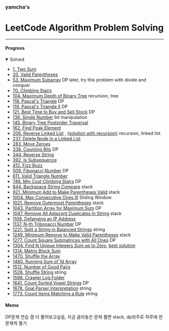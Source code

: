 ### yamcha's
# LeetCode Algorithm Problem Solving

***

#### Progress
<details open>
<summary>Solved</summary>
<div markdown="1">

* [1. Two Sum](https://github.com/yarncha/baekjoon/blob/master/1.cpp)
* [20. Valid Parentheses](https://github.com/yarncha/baekjoon/blob/master/20.cpp)
* [53. Maximum Subarray](https://github.com/yarncha/baekjoon/blob/master/53.cpp)
	DP
	later, try this problem with divide and conquer
* [70. Climbing Stairs](https://github.com/yarncha/baekjoon/blob/master/70.cpp)
* [104. Maximum Depth of Binary Tree](https://github.com/yarncha/baekjoon/blob/master/104.cpp)
	recursion, tree
* [118. Pascal's Triangle](https://github.com/yarncha/baekjoon/blob/master/118.cpp)
	DP
* [119. Pascal's Triangle II](https://github.com/yarncha/baekjoon/blob/master/119.cpp)
	DP
* [121. Best Time to Buy and Sell Stock](https://github.com/yarncha/baekjoon/blob/master/121.cpp)
	DP
* [136. Single Number](https://github.com/yarncha/baekjoon/blob/master/136.cpp)
	bit manipulation
* [145. Binary Tree Postorder Traversal](https://github.com/yarncha/baekjoon/blob/master/145.cpp)
* [162. Find Peak Element](https://github.com/yarncha/baekjoon/blob/master/162.cpp)
* [206. Reverse Linked List](https://github.com/yarncha/baekjoon/blob/master/206.cpp) , [(solution with recursion)](https://github.com/yarncha/baekjoon/blob/master/206_recursive.cpp)
	recursion, linked list
* [237. Delete Node in a Linked List](https://github.com/yarncha/baekjoon/blob/master/237.cpp)
* [283. Move Zeroes](https://github.com/yarncha/baekjoon/blob/master/283.cpp)
* [338. Counting Bits](https://github.com/yarncha/baekjoon/blob/master/338.cpp)
	DP
* [344. Reverse String](https://github.com/yarncha/baekjoon/blob/master/344.cpp)
* [392. Is Subsequence](https://github.com/yarncha/baekjoon/blob/master/392.cpp)
* [412. Fizz Buzz](https://github.com/yarncha/baekjoon/blob/master/412.cpp)
* [509. Fibonacci Number](https://github.com/yarncha/baekjoon/blob/master/509.cpp)
	DP
* [611. Valid Triangle Number](https://github.com/yarncha/baekjoon/blob/master/611.cpp)
* [746. Min Cost Climbing Stairs](https://github.com/yarncha/baekjoon/blob/master/746.cpp)
	DP
* [844. Backspace String Compare](https://github.com/yarncha/baekjoon/blob/master/844.cpp)
	stack
* [921. Minimum Add to Make Parentheses Valid](https://github.com/yarncha/baekjoon/blob/master/921.cpp)
	stack
* [1004. Max Consecutive Ones III](https://github.com/yarncha/baekjoon/blob/master/1004.cpp)
	Sliding Window
* [1021. Remove Outermost Parentheses](https://github.com/yarncha/baekjoon/blob/master/1021.cpp)
	stack
* [1043. Partition Array for Maximum Sum](https://github.com/yarncha/baekjoon/blob/master/1043.cpp)
	DP
* [1047. Remove All Adjacent Duplicates In String](https://github.com/yarncha/baekjoon/blob/master/1047.cpp)
	stack
* [1108. Defanging an IP Address](https://github.com/yarncha/baekjoon/blob/master/1108.cpp)
* [1137. N-th Tribonacci Number](https://github.com/yarncha/baekjoon/blob/master/1137.cpp)
	DP
* [1221. Split a String in Balanced Strings](https://github.com/yarncha/baekjoon/blob/master/1221.cpp)
	string
* [1249. Minimum Remove to Make Valid Parentheses](https://github.com/yarncha/baekjoon/blob/master/1249.cpp)
	stack
* [1277. Count Square Submatrices with All Ones](https://github.com/yarncha/baekjoon/blob/master/1277.cpp)
	DP
* [1304. Find N Unique Integers Sum up to Zero](https://github.com/yarncha/baekjoon/blob/master/1304.cpp), [best solution](https://github.com/yarncha/baekjoon/blob/master/1304_best.cpp)
* [1314. Matrix Block Sum](https://github.com/yarncha/baekjoon/blob/master/1314.cpp)
* [1470. Shuffle the Array](https://github.com/yarncha/baekjoon/blob/master/1470.cpp)
* [1480. Running Sum of 1d Array](https://github.com/yarncha/baekjoon/blob/master/1480.cpp)
* [1512. Number of Good Pairs](https://github.com/yarncha/baekjoon/blob/master/1512.cpp)
* [1528. Shuffle String](https://github.com/yarncha/baekjoon/blob/master/1528.cpp)
	string
* [1598. Crawler Log Folder](https://github.com/yarncha/baekjoon/blob/master/1598.cpp)
* [1641. Count Sorted Vowel Strings](https://github.com/yarncha/baekjoon/blob/master/1641.cpp)
	DP
* [1678. Goal Parser Interpretation](https://github.com/yarncha/baekjoon/blob/master/1678.cpp)
	string
* [1773. Count Items Matching a Rule](https://github.com/yarncha/baekjoon/blob/master/1773.cpp)
	string


</div>
</details>

#### Memo

DP문제 연습 겸 더 풀어보고싶음, 지금 골라놓은 문제 풀면 stack, dp위주로 하루에 한문제씩 풀기
